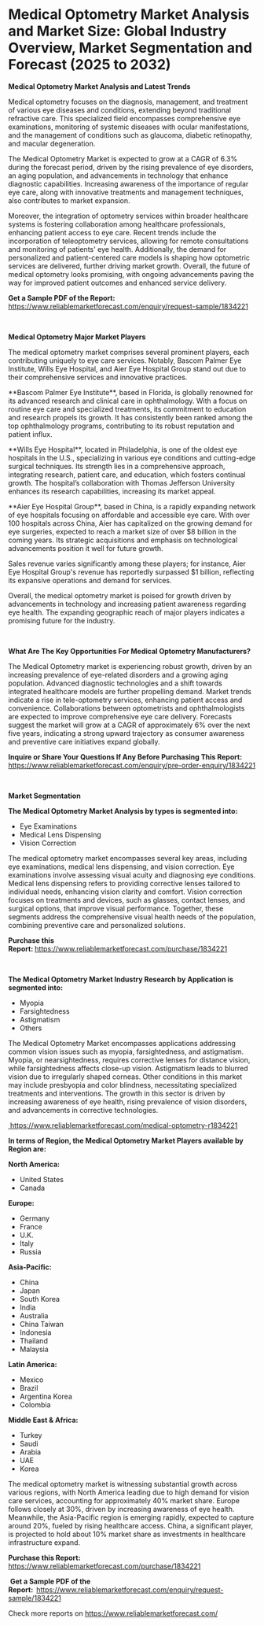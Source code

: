<p><h1>Medical Optometry Market Analysis and Market Size: Global Industry Overview, Market Segmentation and Forecast (2025 to 2032)</h1></p><p><strong>Medical Optometry Market Analysis and Latest Trends</strong></p>
<p><p>Medical optometry focuses on the diagnosis, management, and treatment of various eye diseases and conditions, extending beyond traditional refractive care. This specialized field encompasses comprehensive eye examinations, monitoring of systemic diseases with ocular manifestations, and the management of conditions such as glaucoma, diabetic retinopathy, and macular degeneration. </p><p>The Medical Optometry Market is expected to grow at a CAGR of 6.3% during the forecast period, driven by the rising prevalence of eye disorders, an aging population, and advancements in technology that enhance diagnostic capabilities. Increasing awareness of the importance of regular eye care, along with innovative treatments and management techniques, also contributes to market expansion. </p><p>Moreover, the integration of optometry services within broader healthcare systems is fostering collaboration among healthcare professionals, enhancing patient access to eye care. Recent trends include the incorporation of teleoptometry services, allowing for remote consultations and monitoring of patients' eye health. Additionally, the demand for personalized and patient-centered care models is shaping how optometric services are delivered, further driving market growth. Overall, the future of medical optometry looks promising, with ongoing advancements paving the way for improved patient outcomes and enhanced service delivery.</p></p>
<p><strong>Get a Sample PDF of the Report:&nbsp;</strong> <a href="https://www.reliablemarketforecast.com/enquiry/request-sample/1834221?utm_campaign=2753&utm_medium=2&utm_source=Github&utm_content=ia&utm_term=11032025&utm_id=medical-optometry">https://www.reliablemarketforecast.com/enquiry/request-sample/1834221</a></p>
<p>&nbsp;</p>
<p><strong>Medical Optometry Major Market Players</strong></p>
<p><p>The medical optometry market comprises several prominent players, each contributing uniquely to eye care services. Notably, Bascom Palmer Eye Institute, Wills Eye Hospital, and Aier Eye Hospital Group stand out due to their comprehensive services and innovative practices.</p><p>**Bascom Palmer Eye Institute**, based in Florida, is globally renowned for its advanced research and clinical care in ophthalmology. With a focus on routine eye care and specialized treatments, its commitment to education and research propels its growth. It has consistently been ranked among the top ophthalmology programs, contributing to its robust reputation and patient influx.</p><p>**Wills Eye Hospital**, located in Philadelphia, is one of the oldest eye hospitals in the U.S., specializing in various eye conditions and cutting-edge surgical techniques. Its strength lies in a comprehensive approach, integrating research, patient care, and education, which fosters continual growth. The hospital’s collaboration with Thomas Jefferson University enhances its research capabilities, increasing its market appeal.</p><p>**Aier Eye Hospital Group**, based in China, is a rapidly expanding network of eye hospitals focusing on affordable and accessible eye care. With over 100 hospitals across China, Aier has capitalized on the growing demand for eye surgeries, expected to reach a market size of over $8 billion in the coming years. Its strategic acquisitions and emphasis on technological advancements position it well for future growth.</p><p>Sales revenue varies significantly among these players; for instance, Aier Eye Hospital Group's revenue has reportedly surpassed $1 billion, reflecting its expansive operations and demand for services.</p><p>Overall, the medical optometry market is poised for growth driven by advancements in technology and increasing patient awareness regarding eye health. The expanding geographic reach of major players indicates a promising future for the industry.</p></p>
<p>&nbsp;</p>
<p><strong>What Are The Key Opportunities For Medical Optometry Manufacturers?</strong></p>
<p><p>The Medical Optometry market is experiencing robust growth, driven by an increasing prevalence of eye-related disorders and a growing aging population. Advanced diagnostic technologies and a shift towards integrated healthcare models are further propelling demand. Market trends indicate a rise in tele-optometry services, enhancing patient access and convenience. Collaborations between optometrists and ophthalmologists are expected to improve comprehensive eye care delivery. Forecasts suggest the market will grow at a CAGR of approximately 6% over the next five years, indicating a strong upward trajectory as consumer awareness and preventive care initiatives expand globally.</p></p>
<p><strong>Inquire or Share Your Questions If Any Before Purchasing This Report:</strong> <a href="https://www.reliablemarketforecast.com/enquiry/pre-order-enquiry/1834221?utm_campaign=2753&utm_medium=2&utm_source=Github&utm_content=ia&utm_term=11032025&utm_id=medical-optometry">https://www.reliablemarketforecast.com/enquiry/pre-order-enquiry/1834221</a></p>
<p>&nbsp;</p>
<p><strong>Market Segmentation</strong></p>
<p><strong>The Medical Optometry Market Analysis by types is segmented into:</strong></p>
<p><ul><li>Eye Examinations</li><li>Medical Lens Dispensing</li><li>Vision Correction</li></ul></p>
<p><p>The medical optometry market encompasses several key areas, including eye examinations, medical lens dispensing, and vision correction. Eye examinations involve assessing visual acuity and diagnosing eye conditions. Medical lens dispensing refers to providing corrective lenses tailored to individual needs, enhancing vision clarity and comfort. Vision correction focuses on treatments and devices, such as glasses, contact lenses, and surgical options, that improve visual performance. Together, these segments address the comprehensive visual health needs of the population, combining preventive care and personalized solutions.</p></p>
<p><strong>Purchase this Report:&nbsp;</strong><a href="https://www.reliablemarketforecast.com/purchase/1834221?utm_campaign=2753&utm_medium=2&utm_source=Github&utm_content=ia&utm_term=11032025&utm_id=medical-optometry">https://www.reliablemarketforecast.com/purchase/1834221</a></p>
<p>&nbsp;</p>
<p><strong>The Medical Optometry Market Industry Research by Application is segmented into:</strong></p>
<p><ul><li>Myopia</li><li>Farsightedness</li><li>Astigmatism</li><li>Others</li></ul></p>
<p><p>The Medical Optometry Market encompasses applications addressing common vision issues such as myopia, farsightedness, and astigmatism. Myopia, or nearsightedness, requires corrective lenses for distance vision, while farsightedness affects close-up vision. Astigmatism leads to blurred vision due to irregularly shaped corneas. Other conditions in this market may include presbyopia and color blindness, necessitating specialized treatments and interventions. The growth in this sector is driven by increasing awareness of eye health, rising prevalence of vision disorders, and advancements in corrective technologies.</p></p>
<p><a href="https://www.reliablemarketforecast.com/medical-optometry-r1834221?utm_campaign=2753&utm_medium=2&utm_source=Github&utm_content=ia&utm_term=11032025&utm_id=medical-optometry">&nbsp;https://www.reliablemarketforecast.com/medical-optometry-r1834221</a></p>
<p><strong>In terms of Region, the Medical Optometry Market Players available by Region are:</strong></p>
<p>
    <p> <strong> North America: </strong>
        <ul>
            <li>United States</li>
            <li>Canada</li>
        </ul>
        </p> 
    <p> <strong> Europe: </strong>
        <ul>
            <li>Germany</li>
            <li>France</li>
            <li>U.K.</li>
            <li>Italy</li>
            <li>Russia</li>
        </ul>
        </p> 
    <p> <strong> Asia-Pacific: </strong>
        <ul>
            <li>China</li>
            <li>Japan</li>
            <li>South Korea</li>
            <li>India</li>
            <li>Australia</li>
            <li>China Taiwan</li>
            <li>Indonesia</li>
            <li>Thailand</li>
            <li>Malaysia</li>
        </ul>
        </p> 
    <p> <strong> Latin America: </strong>
        <ul>
            <li>Mexico</li>
            <li>Brazil</li>
            <li>Argentina Korea</li>
            <li>Colombia</li>
        </ul>
        </p> 
    <p> <strong> Middle East & Africa: </strong>
        <ul>
            <li>Turkey</li>
            <li>Saudi</li>
            <li>Arabia</li>
            <li>UAE</li>
            <li>Korea</li>
        </ul>
    </p>
    </p>
<p><p>The medical optometry market is witnessing substantial growth across various regions, with North America leading due to high demand for vision care services, accounting for approximately 40% market share. Europe follows closely at 30%, driven by increasing awareness of eye health. Meanwhile, the Asia-Pacific region is emerging rapidly, expected to capture around 20%, fueled by rising healthcare access. China, a significant player, is projected to hold about 10% market share as investments in healthcare infrastructure expand.</p></p>
<p><strong>Purchase this Report: </strong><a href="https://www.reliablemarketforecast.com/purchase/1834221?utm_campaign=2753&utm_medium=2&utm_source=Github&utm_content=ia&utm_term=11032025&utm_id=medical-optometry">https://www.reliablemarketforecast.com/purchase/1834221</a></p>
<p>&nbsp;<strong>Get a Sample PDF of the Report:&nbsp;&nbsp;</strong><a href="https://www.reliablemarketforecast.com/enquiry/request-sample/1834221?utm_campaign=2753&utm_medium=2&utm_source=Github&utm_content=ia&utm_term=11032025&utm_id=medical-optometry">https://www.reliablemarketforecast.com/enquiry/request-sample/1834221</a></p>
<p><strong></strong></p>
<p>Check more reports on <a href="https://www.reliablemarketforecast.com/?utm_campaign=2753&utm_medium=2&utm_source=Github&utm_content=ia&utm_term=11032025&utm_id=medical-optometry">https://www.reliablemarketforecast.com/</a></p>